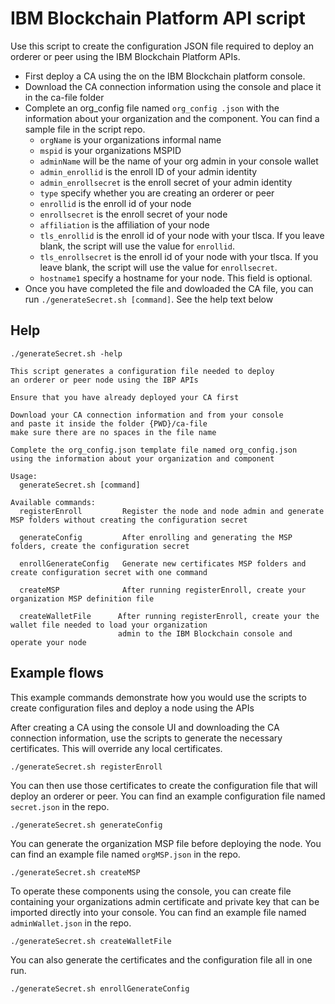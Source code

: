 # IBM Blockchain Platform API script

Use this script to create the configuration JSON file required to deploy an orderer or peer using the IBM Blockchain Platform APIs.

* First deploy a CA using the on the IBM Blockchain platform console.
* Download the CA connection information using the console and place it in the ca-file folder
* Complete an org_config file named `org_config .json` with the information about your organization and the component. You can find a sample file in the script repo.
  - `orgName` is your organizations informal name
  - `mspid` is your organizations MSPID
  - `adminName` will be the name of your org admin in your console wallet
  - `admin_enrollid` is the enroll ID of your admin identity
  - `admin_enrollsecret` is the enroll secret of your admin identity
  - `type` specify whether you are creating an orderer or peer
  - `enrollid` is the enroll id of your node
  - `enrollsecret` is the enroll secret of your node
  - `affiliation` is the affiliation of your node
  - `tls_enrollid` is the enroll id of your node with your tlsca. If you leave blank, the script will use the value for `enrollid`.
  - `tls_enrollsecret` is the enroll id of your node with your tlsca. If you leave blank, the script will use the value for `enrollsecret`.
  - `hostname1` specify a hostname for your node. This field is optional.
* Once you have completed the file and dowloaded the CA file, you can run `./generateSecret.sh [command]`. See the help text below

## Help

```
./generateSecret.sh -help

This script generates a configuration file needed to deploy
an orderer or peer node using the IBP APIs

Ensure that you have already deployed your CA first

Download your CA connection information and from your console
and paste it inside the folder {PWD}/ca-file
make sure there are no spaces in the file name

Complete the org_config.json template file named org_config.json
using the information about your organization and component

Usage:
  generateSecret.sh [command]

Available commands:
  registerEnroll         Register the node and node admin and generate MSP folders without creating the configuration secret

  generateConfig         After enrolling and generating the MSP folders, create the configuration secret

  enrollGenerateConfig   Generate new certificates MSP folders and create configuration secret with one command

  createMSP              After running registerEnroll, create your organization MSP definition file

  createWalletFile      After running registerEnroll, create your the wallet file needed to load your organization
                        admin to the IBM Blockchain console and operate your node
```

## Example flows

This example commands demonstrate how you would use the scripts to create configuration files and deploy a node using the APIs

After creating a CA using the console UI and downloading the CA connection information, use the scripts to generate the necessary certificates. This will override any local certificates.
```
./generateSecret.sh registerEnroll
```

You can then use those certificates to create the configuration file that will deploy an orderer or peer. You can find an example configuration file named `secret.json` in the repo.
```
./generateSecret.sh generateConfig
```

You can generate the organization MSP file before deploying the node. You can find an example file named `orgMSP.json` in the repo.
```
./generateSecret.sh createMSP
```

To operate these components using the console, you can create file containing your organizations admin certificate and private key that can be imported directly into your console. You can find an example file named `adminWallet.json` in the repo.
```
./generateSecret.sh createWalletFile
```

You can also generate the certificates and the configuration file all in one run.
```
./generateSecret.sh enrollGenerateConfig
```
